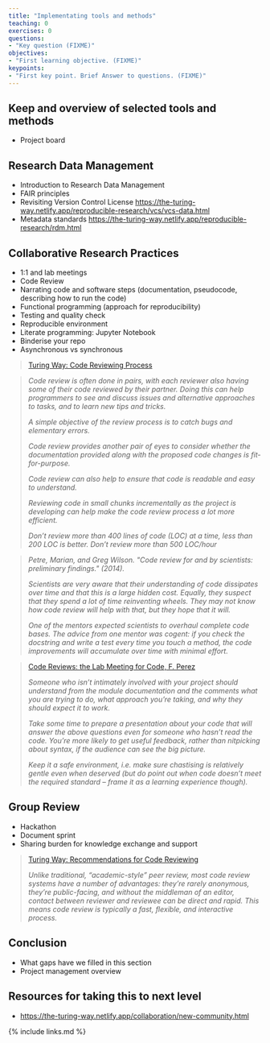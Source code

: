 ```yaml
---
title: "Implementating tools and methods"
teaching: 0
exercises: 0
questions:
- "Key question (FIXME)"
objectives:
- "First learning objective. (FIXME)"
keypoints:
- "First key point. Brief Answer to questions. (FIXME)"
---
```


## Keep and overview of selected tools and methods
- Project board

## Research Data Management
- Introduction to Research Data Management
- FAIR principles
- Revisiting Version Control License
https://the-turing-way.netlify.app/reproducible-research/vcs/vcs-data.html 
- Metadata standards
https://the-turing-way.netlify.app/reproducible-research/rdm.html 

## Collaborative Research Practices
- 1:1 and lab meetings
- Code Review
- Narrating code and software steps (documentation, pseudocode, describing how to run the code) 
- Functional programming (approach for reproducibility)
- Testing and quality check
- Reproducible environment
- Literate programming: Jupyter Notebook
- Binderise your repo
- Asynchronous vs synchronous


> [Turing Way: Code Reviewing Process](https://the-turing-way.netlify.app/reproducible-research/reviewing.html)

> *Code review is often done in pairs, with each reviewer also having some of their code reviewed by their partner. Doing this can help programmers to see and discuss issues and alternative approaches to tasks, and to learn new tips and tricks.*
>
> *A simple objective of the review process is to catch bugs and elementary errors.*
>
> *Code review provides another pair of eyes to consider whether the documentation provided along with the proposed code changes is fit-for-purpose.*
>
> *Code review can also help to ensure that code is readable and easy to understand.* 
>
> *Reviewing code in small chunks incrementally as the project is developing can help make the code review process a lot more efficient.* 
>
> *Don’t review more than 400 lines of code (LOC) at a time, less than 200 LOC is better. Don’t review more than 500 LOC/hour*
> 

> *Petre, Marian, and Greg Wilson. "Code review for and by scientists: preliminary findings." (2014).*
>
> *Scientists are very aware that their understanding of code dissipates over time and that this is a large hidden cost. Equally, they suspect that they spend a lot of time reinventing wheels. They may not know how code review will help with that, but they hope that it will.* 
>
> *One of the mentors expected scientists to overhaul complete code bases. The advice from one mentor was cogent: if you check the docstring and write a test every time you touch a method, the code improvements will accumulate over time with minimal effort.*
>

> [Code Reviews: the Lab Meeting for Code, F. Perez](http://fperez.org/py4science/code_reviews.html)
>
> *Someone who isn’t intimately involved with your project should understand from the module documentation and the comments what you are trying to do, what approach you’re taking, and why they should expect it to work.*
>
> *Take some time to prepare a presentation about your code that will answer the above questions even for someone who hasn’t read the code. You’re more likely to get useful feedback, rather than nitpicking about syntax, if the audience can see the big picture.*
>
> *Keep it a safe environment, i.e. make sure chastising is relatively gentle even when deserved (but do point out when code doesn’t meet the required standard – frame it as a learning experience though).*


## Group Review
- Hackathon
- Document sprint
- Sharing burden for knowledge exchange and support

> [Turing Way: Recommendations for Code Reviewing](https://the-turing-way.netlify.app/reproducible-research/reviewing/reviewing-recommend.html)
>
> *Unlike traditional, “academic-style” peer review, most code review systems have a number of advantages: they’re rarely anonymous, they’re public-facing, and without the middleman of an editor, contact between reviewer and reviewee can be direct and rapid. This means code review is typically a fast, flexible, and interactive process.*
>
>

## Conclusion
- What gaps have we filled in this section
- Project management overview 

## Resources for taking this to next level


- ​​https://the-turing-way.netlify.app/collaboration/new-community.html 

{% include links.md %}

